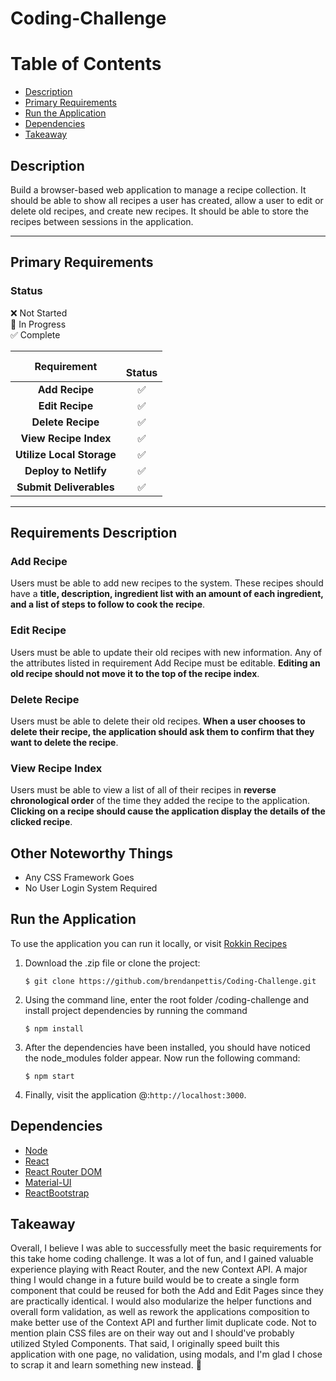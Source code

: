 # Coding-Challenge

# Table of Contents
* [Description](#description)
* [Primary Requirements](#primary-requirements)
* [Run the Application](#run-the-application)
* [Dependencies](#dependencies)
* [Takeaway](#takeaway)

## Description
Build a browser-based web application to manage a recipe collection. It should be able to show all recipes a user has created, allow a user to edit or delete old recipes, and create new recipes. It should be able to store the recipes between sessions in the application.

----

## Primary Requirements


### Status
:x: Not Started    
:large_orange_diamond: In Progress    
:white_check_mark: Complete    


|              Requirement         |  <br>Status       | 
|:--------------------------------:|:-----------------:|
|**Add Recipe**                    | :white_check_mark:                   |
|**Edit Recipe**                   | :white_check_mark:                   |
|**Delete Recipe**                 | :white_check_mark:                   |
|**View Recipe Index**             | :white_check_mark:                   |
|**Utilize Local Storage**         | :white_check_mark:                   |
|**Deploy to Netlify**             | :white_check_mark:                   |
|**Submit Deliverables**           | :white_check_mark:                   |
  
----

## Requirements Description

### Add Recipe
Users must be able to add new recipes to the system. These recipes should have a **title, description, ingredient list with an amount of each ingredient, and a list of steps to follow to cook the recipe**.

### Edit Recipe
Users must be able to update their old recipes with new information. Any of the attributes listed in requirement Add Recipe must be editable. **Editing an old recipe should not move it to the top of the recipe index**.

### Delete Recipe
Users must be able to delete their old recipes. **When a user chooses to delete their recipe, the application should ask them to confirm that they want to delete the recipe**.

### View Recipe Index
Users must be able to view a list of all of their recipes in **reverse chronological order** of the time they added the recipe to the application. **Clicking on a recipe should cause the application display the details of the clicked recipe**.

## Other Noteworthy Things

* Any CSS Framework Goes
* No User Login System Required

## Run the Application

To use the application you can run it locally, or visit [Rokkin Recipes](https://stupefied-goldwasser-8f3bb4.netlify.com/)

1. Download the .zip file or clone the project:

    ```
    $ git clone https://github.com/brendanpettis/Coding-Challenge.git
    ```

2. Using the command line, enter the root folder /coding-challenge and install project dependencies by running the command
    
    ```
    $ npm install 
    ``` 

3. After the dependencies have been installed, you should have noticed the node_modules folder appear. Now run the following command:
    
    ```
    $ npm start
    ``` 
    
4. Finally, visit the application @:`http://localhost:3000`.

## Dependencies

* [Node](https://nodejs.org/en/)
* [React](https://reactjs.org/)
* [React Router DOM](https://www.npmjs.com/package/react-router-dom)
* [Material-UI](https://material-ui.com/)
* [ReactBootstrap](https://react-bootstrap.github.io/)

## Takeaway

Overall, I believe I was able to successfully meet the basic requirements for this take home coding challenge. It was a lot of fun, and I gained valuable experience playing with React Router, and the new Context API. A major thing I would change in a future build would be to create a single form component that could be reused for both the Add and Edit Pages since they are practically identical. I would also modularize the helper functions and overall form validation, as well as rework the applications composition to make better use of the Context API and further limit duplicate code. Not to mention plain CSS files are on their way out and I should've probably utilized Styled Components. That said, I originally speed built this application with one page, no validation, using modals, and I'm glad I chose to scrap it and learn something new instead. :raised_hands: